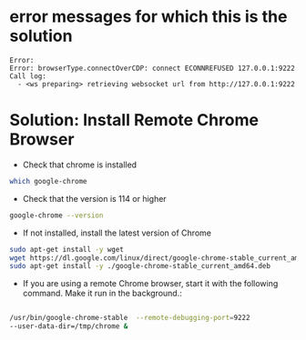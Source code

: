 
# error messages for which this is the solution

```
Error:
Error: browserType.connectOverCDP: connect ECONNREFUSED 127.0.0.1:9222
Call log:
  - <ws preparing> retrieving websocket url from http://127.0.0.1:9222
```

# Solution: Install Remote Chrome Browser
- Check that chrome is installed
```bash
which google-chrome
```
- Check that the version is 114 or higher
```bash
google-chrome --version
```
- If not installed, install the latest version of Chrome
```bash
sudo apt-get install -y wget
wget https://dl.google.com/linux/direct/google-chrome-stable_current_amd64.deb
sudo apt-get install -y ./google-chrome-stable_current_amd64.deb
```
- If you are using a remote Chrome browser, start it with the following command. Make it run in the background.:

```bash

/usr/bin/google-chrome-stable  --remote-debugging-port=9222 
--user-data-dir=/tmp/chrome &
```

